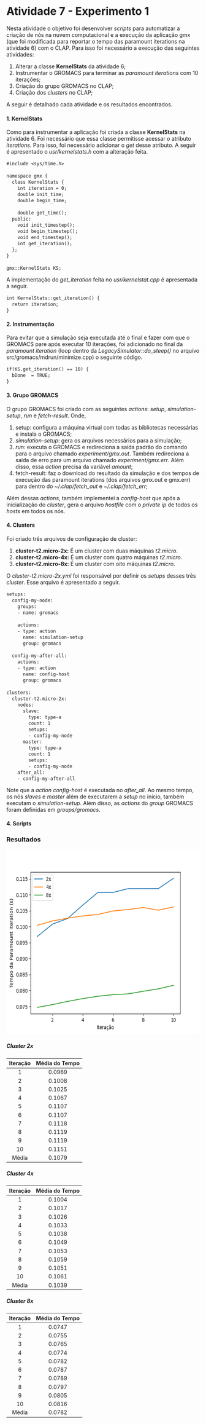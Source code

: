 # Atividade 7 - Experimento 1


Nesta atividade o objetivo foi desenvolver *scripts* para automatizar a criação de nós na nuvem computacional e a execução da aplicação gmx (que foi modificada para reportar o tempo das paramount iterations na atividade 6) com o CLAP. Para isso foi necessário a execução das seguintes atividades:

1. Alterar a classe **KernelStats** da atividade 6;
2. Instrumentar o GROMACS para terminar as *paramount iterations* com 10 iterações;
3. Criação do grupo GROMACS no CLAP;
4. Criação dos *clusters* no CLAP;

A seguir é detalhado cada atividade e os resultados encontrados.

#### 1. **KernelStats**


Como para instrumentar a aplicação foi criada a classe **KernelStats** na atividade 6. Foi necessário que essa classe permitisse acessar o atributo *iterations*. Para isso, foi necessário adicionar o *get* desse atributo. A seguir é apresentado o *usr/kernelstats.h* com a alteração feita.

```
#include <sys/time.h>

namespace gmx {
  class KernelStats {
    int iteration = 0;
    double init_time;
    double begin_time;

    double get_time();
  public:
    void init_timestep();
    void begin_timestep();
    void end_timestep();
    int get_iteration();
  };
}

gmx::KernelStats KS;
```

A implementação do *get_iteration* feita no *usr/kernelstat.cpp* é apresentada a seguir.

```
int KernelStats::get_iteration() {
  return iteration;
}
```

#### 2. Instrumentação

Para evitar que a simulação seja executada até o final e fazer com que o GROMACS pare após executar 10 iterações, foi adicionado no final da *paramount iteration* (loop dentro da *LegacySimulator::do_steep()* no arquivo src/gromacs/mdrun/minimize.cpp) o seguinte código.

```
if(KS.get_iteration() == 10) {
  bDone  = TRUE;
}
```

#### 3. Grupo GROMACS

O grupo GROMACS foi criado com as seguintes *actions*: *setup*, *simulation-setup*, *run* e *fetch-result*. Onde,

1. setup: configura a máquina virtual com todas as bibliotecas necessárias e instala o GROMACS;
2. *simulation-setup*: gera os arquivos necessários para a simulação;
3. *run*: executa o GROMACS e redireciona a saída padrão do comando para o arquivo chamado *experiment/gmx.out*. Também redireciona a saída de erro para um arquivo chamado *experiment/gmx.err*. Além disso, essa *action* precisa da variável *amount*;
4. fetch-result: faz o download do resultado da simulação e dos tempos de execução das paramount iterations (dos arquivos gmx.out e gmx.err) para dentro do *~/.clap/fetch_out* e *~/.clap/fetch_err*;

Além dessas *actions*, também implementei a *config-host* que após a inicialização do *cluster*, gera o arquivo *hostfile* com o *private ip* de todos os *hosts* em todos os nós. 

#### 4. Clusters

Foi criado três arquivos de configuração de cluster:

1. **cluster-t2.micro-2x:** É um cluster com duas máquinas *t2.micro*.
2. **cluster-t2.micro-4x:** É um cluster com quatro máquinas *t2.micro*.
3. **cluster-t2.micro-8x:** É um cluster com oito máquinas *t2.micro*.

O *cluster-t2.micro-2x.yml* foi responsável por definir os *setups* desses três *cluster*. Esse arquivo é apresentado a seguir.

```
setups:
  config-my-node:
    groups:
    - name: gromacs

    actions:
    - type: action
      name: simulation-setup
      group: gromacs

  config-my-after-all:
    actions:
    - type: action
      name: config-host
      group: gromacs

clusters:
  cluster-t2.micro-2x:
    nodes:
      slave:
        type: type-a
        count: 1
        setups:
        - config-my-node
      master:
        type: type-a
        count: 1
        setups:
        - config-my-node
    after_all:
    - config-my-after-all
```


Note que a *action config-host* é executada no *after_all*.
Ao mesmo tempo, os nós *slaves* e *master* além de executarem a *setup* no início, também executam o *simulation-setup*.
Além disso, as *actions* do *group* GROMACS foram definidas em *groups/gromacs*.

#### 4. Scripts

### Resultados

<p align="center">
  <img width="640" height="480" src="https://raw.githubusercontent.com/thaisacs/gromacs-mo833a/ativ-7-exp-1/experiments/ativ-7-exp-1/results/result.png">
</p>

##### Cluster 2x

| Iteração | Média do Tempo |
|:--------:|:--------------:|
|     1    |     0.0969     |
|     2    |     0.1008     |
|     3    |     0.1025     |
|     4    |     0.1067     |
|     5    |     0.1107     |
|     6    |     0.1107     |
|     7    |     0.1118     |
|     8    |     0.1119     |
|     9    |     0.1119     |
|    10    |     0.1151     |
|   Média  |     0.1079     |

##### Cluster 4x

| Iteração | Média do Tempo |
|:--------:|:--------------:|
|     1    |     0.1004     |
|     2    |     0.1017     |
|     3    |     0.1026     |
|     4    |     0.1033     |
|     5    |     0.1038     |
|     6    |     0.1049     |
|     7    |     0.1053     |
|     8    |     0.1059     |
|     9    |     0.1051     |
|    10    |     0.1061     |
|   Média  |     0.1039     |

##### Cluster 8x

| Iteração | Média do Tempo |
|:--------:|:--------------:|
|     1    |     0.0747     |
|     2    |     0.0755     |
|     3    |     0.0765     |
|     4    |     0.0774     |
|     5    |     0.0782     |
|     6    |     0.0787     |
|     7    |     0.0789     |
|     8    |     0.0797     |
|     9    |     0.0805     |
|    10    |     0.0816     |
|   Média  |     0.0782     |
